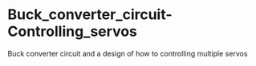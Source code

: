 # Buck_converter_circuit-Controlling_servos
Buck converter circuit and a design of how to controlling multiple servos
